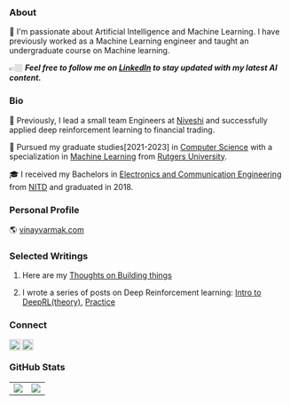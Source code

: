 ### About

🔭 I'm passionate about Artificial Intelligence and Machine Learning. I have previously worked as a Machine Learning engineer and taught an undergraduate course on Machine learning.

👉🏼 ***Feel free to follow me on [LinkedIn](https://www.linkedin.com/in/vinayvarma-k/) to stay updated with my latest AI content.***

### Bio

🧠 Previously, I lead a small team Engineers at [Niveshi](https://www.linkedin.com/company/niveshi/) and successfully applied deep reinforcement learning to financial trading. 


🌱 Pursued my graduate studies[2021-2023] in [Computer Science](https://www.cs.rutgers.edu/) with a specialization in [Machine Learning](http://ai.stanford.edu/) from [Rutgers University](https://www.rutgers.edu/). 

🎓 I received my Bachelors in [Electronics and Communication Engineering](http://www.ece.wisc.edu/) from  [NITD](https://nitdelhi.ac.in/) and graduated in 2018.

### Personal Profile

🌎 [vinayvarmak.com](https://vinayvarmak.com)

### Selected Writings

1. Here are my [Thoughts on Building things](https://vinayvarma.work/entrepreneurship/self-empowerment/2020/05/05/On-Buliding-things.html)

2. I wrote a series of posts on Deep Reinforcement learning: [Intro to DeepRL(theory)](https://vinayvarma.work/research/2021/02/21/Deep-Learning-Useful-Ideas.html), [Practice](https://vinayvarma.work/reinforcement%20learning/2020/05/06/Q-Learning.html)

### Connect

<a href="https://www.linkedin.com/in/vinayvarma-k/">
  <img align="left" alt="Vinay Varma's LinkedIn" width="20px" height="20px" src="https://cdn.icon-icons.com/icons2/1753/PNG/512/iconfinder-social-media-applications-14linkedin-4102586_113786.png" />
</a>
<a href="https://twitter.com/vinnuvinay008/">
  <img align="left" alt="Vinay Varma's Twitter" width="20px" height="20px" src="https://cdn.icon-icons.com/icons2/1753/PNG/512/iconfinder-social-media-applications-6twitter-4102580_113802.png" />
</a>
<br/>

### GitHub Stats

<table class="center" style="width:100%;">
  <tr>
    <td align="center">
  <img align="center" src="https://github-readme-stats.vercel.app/api?username=vin136&count_private=true&show_icons=true&theme=onedark&hide_border=true" />
    </td>
    <td align="center">
  <img align="center" src="https://github-readme-stats.vercel.app/api/top-langs/?username=vin136&langs_count=10&layout=compact&theme=onedark&hide_border=true" />
</td>
  </tr>
</table>
